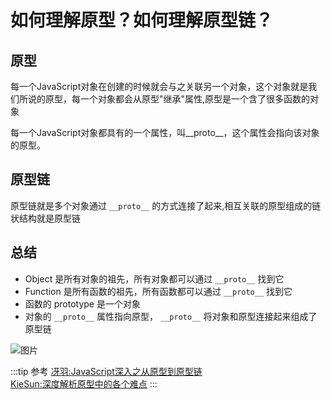 # 如何理解原型？如何理解原型链？
## 原型
每一个JavaScript对象在创建的时候就会与之关联另一个对象，这个对象就是我们所说的原型，每一个对象都会从原型"继承"属性,原型是一个含了很多函数的对象

每一个JavaScript对象都具有的一个属性，叫__proto__，这个属性会指向该对象的原型。

## 原型链
原型链就是多个对象通过 ``__proto__`` 的方式连接了起来,相互关联的原型组成的链状结构就是原型链

## 总结
* Object 是所有对象的祖先，所有对象都可以通过 ``__proto__`` 找到它
* Function 是所有函数的祖先，所有函数都可以通过 ``__proto__`` 找到它
* 函数的 prototype 是一个对象
* 对象的 ``__proto__`` 属性指向原型， ``__proto__`` 将对象和原型连接起来组成了原型链

![图片](http://img.cdn.sugarat.top/mdImg/MTU4Mzg0NDg5ODg5Mg==583844898892)

:::tip 参考
[冴羽:JavaScript深入之从原型到原型链](https://github.com/mqyqingfeng/Blog/issues/2)<br/>
[KieSun:深度解析原型中的各个难点](https://github.com/KieSun/Dream/issues/2)
:::

<tongji/>